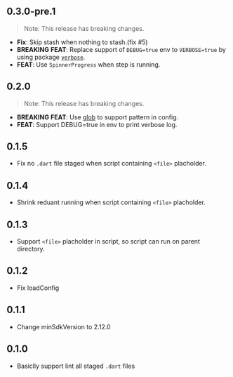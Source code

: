 ## 0.3.0-pre.1

> Note: This release has breaking changes.

 - **Fix**: Skip stash when nothing to stash.(fix #5)
 - **BREAKING** **FEAT**: Replace support of `DEBUG=true` env to `VERBOSE=true` by using package [`verbose`](https://pub.dev/packages/verbose).
 - **FEAT**: Use `SpinnerProgress` when step is running.

## 0.2.0

> Note: This release has breaking changes.

 - **BREAKING** **FEAT**: Use [glob](https://github.com/dart-lang/glob) to support pattern in config.
 - **FEAT**: Support DEBUG=true in env to print verbose log. 

## 0.1.5

- Fix no `.dart` file staged when script containing `<file>` placholder. 

## 0.1.4

- Shrink reduant running when script containing `<file>` placholder. 

## 0.1.3

- Support `<file>` placholder in script, so script can run on parent directory. 

## 0.1.2

- Fix loadConfig

## 0.1.1

- Change minSdkVersion to 2.12.0

## 0.1.0

- Basiclly support lint all staged `.dart` files
